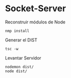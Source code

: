 

# Socket-Server

Reconstruir módulos de Node
```
nmp install
```
Generar el DIST
```
tsc -w 
```

Levantar Servidor
```
nodemon dist/
node dist/
```
